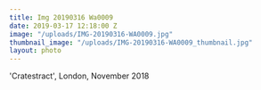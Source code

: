 ```yaml
---
title: Img 20190316 Wa0009
date: 2019-03-17 12:18:00 Z
image: "/uploads/IMG-20190316-WA0009.jpg"
thumbnail_image: "/uploads/IMG-20190316-WA0009_thumbnail.jpg"
layout: photo
---
```


'Cratestract', London, November 2018